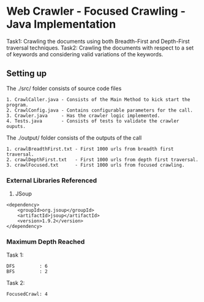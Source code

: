 # Web Crawler - Focused Crawling - Java Implementation

Task1: Crawling the documents using both Breadth-First and Depth-First traversal techniques.
Task2: Crawling the documents with respect to a set of keywords and considering valid variations of the keywords.

## Setting up

The ./src/ folder consists of source code files
```
1. CrawlCaller.java - Consists of the Main Method to kick start the program.
2. CrawlConfig.java - Contains configurable parameters for the call.
3. Crawler.java     - Has the crawler logic implemented.
4. Tests.java       - Consists of tests to validate the crawler ouputs.
```

The ./output/ folder consists of the outputs of the call
```
1. crawlBreadthFirst.txt - First 1000 urls from breadth first traversal.
2. crawlDepthFirst.txt   - First 1000 urls from depth first traversal.
3. crawlFocused.txt      - First 1000 urls from focused crawling.
```

### External Libraries Referenced

1. JSoup

```
<dependency>
    <groupId>org.jsoup</groupId>
    <artifactId>jsoup</artifactId>
    <version>1.9.2</version>
</dependency>
```

### Maximum Depth Reached

Task 1:
```
DFS         : 6
BFS         : 2
```

Task 2:
```
FocusedCrawl: 4
```
